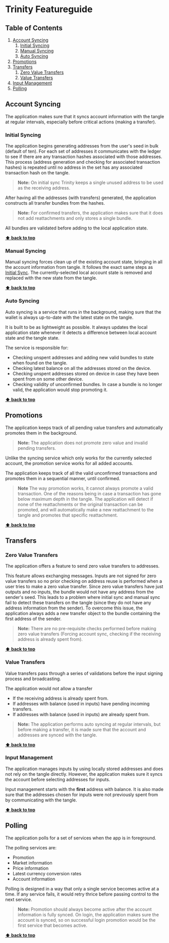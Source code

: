 # Trinity Featureguide

## Table of Contents

  1. [Account Syncing](#account-syncing)
      1. [Initial Syncing](#initial-syncing)
      1. [Manual Syncing](#manual-syncing)
      1. [Auto Syncing](#auto-syncing)
  1. [Promotions](#promotions)
  1. [Transfers](#transfers)
      1. [Zero Value Transfers](#zero-value-transfers)
      1. [Value Transfers](#value-transfers)
  1. [Input Management](#input-management)
  1. [Polling](#polling)

## Account Syncing

The application makes sure that it syncs account information with the tangle at regular intervals, especially before critical actions (making a transfer).

### Initial Syncing

The application begins generating addresses from the user's seed in bulk (default of ten). For each set of addresses it communicates with the ledger
to see if there are any transaction hashes associated with those addresses. This process (address generation and checking for associated transaction hashes) is repeated until no address in the set has any associated transaction hash on the tangle.

> **Note:** On initial sync Trinity keeps a single unused address to be used as the receiving address.

After having all the addresses (with transfers) generated, the application constructs all transfer bundles from the hashes. 

> **Note:** For confirmed transfers, the application makes sure that it does not add reattachments and only stores a single bundle.
 
 All bundles are validated before adding to the local application state.

**[⬆ back to top](#table-of-contents)**

### Manual Syncing

Manual syncing forces clean up of the existing account state, bringing in all the account information from tangle.
It follows the exact same steps as [Initial Sync](#initial-syncing). The currently-selected local account state is removed and replaced with the new state from the tangle.

**[⬆ back to top](#table-of-contents)**

### Auto Syncing

Auto syncing is a service that runs in the background, making sure that the wallet is always up-to-date with the latest state on the tangle.

It is built to be as lightweight as possible. It always updates the local application state whenever it detects a difference between local account state and the tangle state.

The service is responsible for:

- Checking unspent addresses and adding new valid bundles to state when found on the tangle.
- Checking latest balance on all the addresses stored on the device.
- Checking unspent addresses stored on device in case they have been spent from on some other device. 
- Checking validity of unconfirmed bundles. In case a bundle is no longer valid, the application would stop promoting it.

**[⬆ back to top](#table-of-contents)**

## Promotions

The application keeps track of all pending value transfers and automatically promotes them in the background.

> **Note:** The application does not promote zero value and invalid pending transfers.

Unlike the syncing service which only works for the currently selected account, the promotion service works for all added accounts.

The application keeps track of all the valid unconfirmed transactions and promotes them in a sequential manner, until confirmed.

> **Note** The way promotion works, it cannot always promote a valid transaction. One of the reasons being in case a transaction has gone below maximum depth in the tangle. The application will detect if none of the reattachments or the original transaction can be promoted, and will automatically make a new reattachment to the tangle and promotes that specific reattachment.

**[⬆ back to top](#table-of-contents)**

## Transfers

### Zero Value Transfers

The application offers a feature to send zero value transfers to addresses.

This feature allows exchanging messages. Inputs are not signed for zero value transfers so no prior checking on address reuse is performed when a user tries to make a zero value transfer.
Since zero value transfers have just outputs and no inputs, the bundle would not have any address from the sender's seed. 
This leads to a problem where initial sync and manual sync fail to detect these transfers on the tangle (since they do not have any address information from the sender).
To overcome this issue, the application always adds a new transfer object to the bundle containing the first address of the sender.    

> **Note:** There are no pre-requisite checks performed before making zero value transfers (Forcing account sync, checking if the receiving address is already spent from).

**[⬆ back to top](#table-of-contents)**

### Value Transfers

Value transfers pass through a series of validations before the input signing process and broadcasting.

The application would not allow a transfer 
- If the receiving address is already spent from.
- If addresses with balance (used in inputs) have pending incoming transfers.
- If addresses with balance (used in inputs) are already spent from.

> **Note:** The application performs auto syncing at regular intervals, but before making a transfer, it is made sure that the account and addresses are synced with the tangle.


**[⬆ back to top](#table-of-contents)**

### Input Management

The application manages inputs by using locally stored addresses and does not rely on the tangle directly.
However, the application makes sure it syncs the account before selecting addresses for inputs.

Input management starts with the **first** address with balance.
It is also made sure that the addresses chosen for inputs were not previously spent from by communicating with the tangle.

**[⬆ back to top](#table-of-contents)**

## Polling

The application polls for a set of services when the app is in foreground.

The polling services are: 

- Promotion
- Market information
- Price information
- Latest currency conversion rates
- Account information

Polling is designed in a way that only a single service becomes active at a time. If any service fails, it would retry thrice before passing control to the next service. 

> **Note:** Promotion should always become active after the account information is fully synced. 
On login, the application makes sure the account is synced, so on successful login promotion would be the first service that becomes active.


**[⬆ back to top](#table-of-contents)**